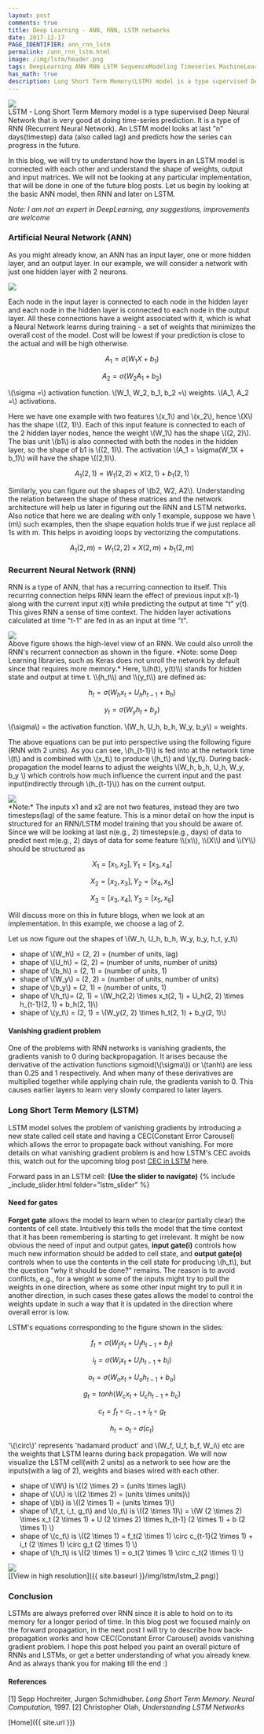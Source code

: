 ```yaml
---
layout: post
comments: true
title: Deep Learning - ANN, RNN, LSTM networks
date: 2017-12-17
PAGE_IDENTIFIER: ann_rnn_lstm
permalink: /ann_rnn_lstm.html
image: /img/lstm/header.png
tags: DeepLearning ANN RNN LSTM SequenceModeling Timeseries MachineLearning
has_math: true
description: Long Short Term Memory(LSTM) model is a type supervised Deep Neural Network that is very good at doing time-series prediction. In this blog, we do a step by step exploration of it's architecture starting from  the basic NN, then RNN leading to LSTM.
---
```

<div class="col three">
    <img class="col three" src="/img/lstm/header.png">
</div>
LSTM - Long Short Term Memory model is a type supervised Deep Neural Network that is very good at doing time-series prediction. It is a type of RNN (Recurrent Neural Network). An LSTM model looks at last "n" days(timestep) data (also called lag) and predicts how the series can progress in the future.

In this blog, we will try to understand how the layers in an LSTM model is connected with each other and understand the shape of weights, output and input matrices. We will not be looking at any particular implementation, that will be done in one of the future blog posts.  Let us begin by looking at the basic ANN model, then RNN and later on LSTM.

*Note: I am not an expert in DeepLearning, any suggestions, improvements are welcome*
### **Artificial Neural Network (ANN)**
As you might already know, an ANN has an input layer, one or more hidden layer, and an output layer. In our example, we will consider a network with just one hidden layer with 2 neurons.

<div class="col three">
    <img class="col three expandable" src="/img/lstm/ann.png">
</div>

Each node in the input layer is connected to each node in the hidden layer and each node in the hidden layer is connected to each node in the output layer. All these connections have a weight associated with it, which is what a Neural Network learns during training - a set of weights that minimizes the overall cost of the model. Cost will be lowest if your prediction is close to the actual and will be high otherwise.

$$A_1 = \sigma(W_1X + b_1)$$

$$A_2 = \sigma(W_2A_1 + b_2)$$

\\(\sigma =\\) activation function.
\\(W_1, W_2, b_1, b_2 =\\) weights.
\\(A_1, A_2 =\\) activations.


Here we have one example with two features \\(x_1\\) and \\(x_2\\), hence \\(X\\) has the shape \\((2, 1)\\). Each of this input feature is connected to each of the 2 hidden layer nodes, hence the weight \\(W_1\\) has the shape \\((2, 2)\\). The bias unit \\(b1\\) is also connected with both the nodes in the hidden layer, so the shape of b1 is \\((2, 1)\\). The activation \\(A_1 = \sigma(W_1X + b_1)\\) will have the shape \\((2,1)\\). 


$$A_1(2,1) = W_1(2,2) \times X(2,1) + b_1(2,1)$$

Similarly, you can figure out the shapes of \\(b2, W2, A2\\). Understanding the relation between the shape of these matrices and the network architecture will help us later in figuring out the RNN and LSTM networks. Also notice that here we are dealing with only 1 example, suppose we have \\(m\\) such examples, then the shape equation holds true if we just replace all 1s with m. This helps in avoiding loops by vectorizing the computations.

$$A_1(2,m) = W_1(2,2) \times X(2,m) + b_1(2,m)$$

### **Recurrent Neural Network (RNN)**
RNN is a type of ANN, that has a recurring connection to itself. This recurring connection helps RNN learn the effect of previous input x(t-1) along with the current input x(t) while predicting the output at time "t" y(t). This gives RNN a sense of time context. The hidden layer activations calculated at time "t-1" are fed in as an input at time "t". 
<div class="col three">
    <img class="col three expandable" src="/img/lstm/rnn_1.png">
</div>
Above figure shows the high-level view of an RNN. We could also unroll the RNN's recurrent connection as shown in the figure. *Note: some Deep Learning libraries, such as Keras does not unroll the network by default since that requires more memory.* 
Here, \\(h(t), y(t)\\) stands for hidden state and output at time t. \\(h_t\\) and \\(y_t\\) are defined as:

$$h_t = \sigma(W_h x_t + U_h h_{t-1} + b_h )$$

$$y_t = \sigma(W_y h_t + b_y )$$

\\(\sigma\\) = the activation function.
\\(W_h, U_h, b_h, W_y, b_y\\) = weights.

The above equations can be put into perspective using the following figure (RNN with 2 units). As you can see, \\(h_{t-1}\\) is fed into at the network time \\(t\\) and is combined with \\(x_t\\) to produce \\(h_t\\) and \\(y_t\\). During back-propagation the model learns to adjust the weights \\(W_h, b_h, U_h, W_y, b_y \\)  which controls how much influence the current input and the past input(indirectly through \\(h_{t-1}\\)) has on the current output.
<div class="col three">
    <img class="col three expandable" src="/img/lstm/rnn_2.png">
</div>
*Note:* The inputs x1 and x2 are not two features, instead they are two timesteps(lag) of the same feature. This is a minor detail on how the input is structured for an RNN/LSTM model training that you should be aware of. Since we will be looking at last n(e.g., 2) timesteps(e.g., days) of data  to predict next m(e.g., 2) days of data for some feature \\(x\\), \\(X\\) and \\(Y\\) should be structured as

$$ 	X_1 = [x_{1},x_{2}], Y_1 = [x_{3}, x_{4}] $$

$$ 	X_2 = [x_{2},x_{3}], Y_2 = [x_{4}, x_{5}] $$

$$ 	X_3 = [x_{3},x_{4}], Y_3 = [x_{5}, x_{6}] $$

Will discuss more on this in future blogs, when we look at an implementation. In this example, we choose a lag of 2.

Let us now figure out the shapes of \\(W_h, U_h, b_h, W_y, b_y, h_t, y_t\\)

- shape of \\(W_h\\) = (2, 2) = (number of units, lag)
- shape of \\(U_h\\) = (2, 2) = (number of units, number of units)
- shape of \\(b_h\\) = (2, 1) = (number of units, 1)
- shape of \\(W_y\\) = (2, 2) = (number of units, number of units) 
- shape of \\(b_y\\) = (2, 1) = (number of units, 1)
- shape of \\(h_t\\)= (2, 1) = \\(W_h(2,2) \times x_t(2, 1) + U_h(2, 2) \times h_{t-1}(2, 1) + b_h(2, 1)\\)
- shape of \\(y_t\\) = (2, 1) = \\(W_y(2, 2) \times h_t(2, 1) + b_y(2, 1)\\)

#### **Vanishing gradient problem**
One of the problems with RNN networks is vanishing gradients, the gradients vanish to 0 during backpropagation. It arises because the derivative of the activation functions sigmoid(\\(\sigma\\)) or \\(tanh\\) are less than 0.25 and 1 respectively. And when many of these derivatives are multiplied together while applying chain rule, the gradients vanish to 0. This causes earlier layers to learn very slowly compared to later layers.
### **Long Short Term Memory (LSTM)**
LSTM model solves the problem of vanishing gradients by introducing a new state called cell state and having a CEC(Constant Error Carousel) which allows the error to propagate back without vanishing. For more details on what vanishing gradient problem is and how LSTM's CEC avoids this, watch out for the upcoming blog post [CEC in LSTM](#) here.

Forward pass in an LSTM cell: **(Use the slider to navigate)**
{% include _include_slider.html folder="lstm_slider" %}

#### **Need for gates**
**Forget gate** allows the model to learn when to clear(or partially clear) the contents of cell state. Intuitively this tells the model that the time context that it has been remembering is starting to get irrelevant. It might be now obvious the need of input and output gates, **input gate(i)** controls how much new information should be added to cell state, and **output gate(o)** controls when to use the contents in the cell state for producing \\(h_t\\), but the question "why it should be done?" remains. The reason is to avoid conflicts, e.g., for a weight *w* some of the inputs might try to pull the weights in one direction, where as some other input might try to pull it in another direction, in such cases these gates allows the model to control the weights update in such a way that it is updated in the direction where overall error is low.


LSTM's equations corresponding to the figure shown in the slides:

$$ f_t = \sigma(W_f x_t + U_f h_{t-1} + b_f) $$ 

$$ i_t = \sigma(W_i x_t + U_i h_{t-1} + b_i) $$ 

$$ o_t = \sigma(W_o x_t + U_o h_{t-1} + b_o) $$ 

$$ g_t = tanh(W_c x_t + U_c h_{t-1} + b_c) $$ 

$$ c_t = f_t \circ c_{t-1} + i_t \circ g_t $$

$$ h_t = o_t \circ \sigma(c_t) $$

'\\(\circ\\)' represents 'hadamard product' and \\(W_f, U_f, b_f, W_i\\) etc are the weights that LSTM learns during back propagation. We will now visualize the LSTM cell(with 2 units) as a network to see how are the inputs(with a lag of 2), weights and biases  wired with each other. 

- shape of \\(W\\) is \\((2 \times 2) = (units \times lag)\\)  
- shape of \\(U\\) is \\((2 \times 2) = (units \times units)\\)  
- shape of \\(b\\) is \\((2 \times 1) = (units \times 1)\\)  
- shape of \\(f_t, i_t, g_t\\) and \\(o_t\\) is \\((2 \times 1)\\) = \\(W (2 \times 2) \times x_t (2 \times 1) + U (2 \times 2) \times h_{t-1} (2 \times 1) + b (2 \times 1) \\) 
- shape of \\(c_t\\) is \\((2 \times 1) = f_t(2 \times 1) \circ c_{t-1}(2 \times 1) + i_t (2 \times 1) \circ g_t (2 \times 1) \\)
- shape of \\(h_t\\) is \\((2 \times 1) = o_t(2 \times 1) \circ c_t(2 \times 1) \\)

<div class="col three">
    <img class="col three expandable" src="/img/lstm/lstm_2_small.png">
</div>
[[View in high resolution]({{ site.baseurl }}/img/lstm/lstm_2.png)]

### **Conclusion**
LSTMs are always preferred over RNN since it is able to hold on to its memory for a longer period of time. In this blog post we focused mainly on the forward propagation, in the next post I will try to describe how back-propagation works and how CEC(Constant Error Carousel) avoids vanishing gradient problem. I hope this post helped you paint an overall picture of RNNs and LSTMs, or get a better understanding of what you already knew. And as always thank you for making till the end :)

#### References
[1] Sepp Hochreiter, Jurgen Schmidhuber. *Long Short Term Memory. Neural Computation,* 1997.
[2] Christopher Olah, *Understanding LSTM Networks*

[Home]({{ site.url }})

